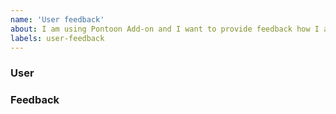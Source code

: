 ```yaml
---
name: 'User feedback'
about: I am using Pontoon Add-on and I want to provide feedback how I am satisfied with the existing functionality.
labels: user-feedback
---
```

### User

<!--
What kind of user you are? Are you a Pontoon user (translator, team manager), developer, or someone else?
-->

### Feedback
